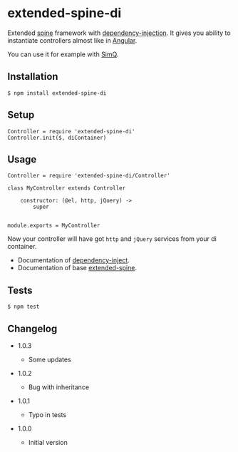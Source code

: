 # extended-spine-di

Extended [spine](https://npmjs.org/package/spine) framework with [dependency-injection](https://npmjs.org/package/dependency-injection).
It gives you ability to instantiate controllers almost like in [Angular](http://angularjs.org/).

You can use it for example with [SimQ](https://npmjs.org/package/simq).

## Installation

```
$ npm install extended-spine-di
```

## Setup

```
Controller = require 'extended-spine-di'
Controller.init($, diContainer)
```

## Usage

```
Controller = require 'extended-spine-di/Controller'

class MyController extends Controller

	constructor: (@el, http, jQuery) ->
		super


module.exports = MyController
```

Now your controller will have got `http` and `jQuery` services from your di container.

* Documentation of [dependency-inject](https://npmjs.org/package/dependency-injection).
* Documentation of base [extended-spine](https://npmjs.org/package/extended-spine).

## Tests

```
$ npm test
```

## Changelog

* 1.0.3
	+ Some updates

* 1.0.2
	+ Bug with inheritance

* 1.0.1
	+ Typo in tests

* 1.0.0
	+ Initial version
